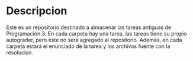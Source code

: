 # Descripcion
Este es un repositorio destinado a almacenar las tareas antiguas de Programación 3.
En cada carpeta hay una tarea, las tareas tiene su propio autograder, pero este no será agregado al repositorio. Además, en cada carpeta estará el enunciado de la tarea y los archivos fuente con la resolucion.

